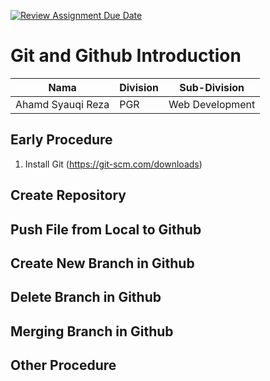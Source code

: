 [![Review Assignment Due Date](https://classroom.github.com/assets/deadline-readme-button-22041afd0340ce965d47ae6ef1cefeee28c7c493a6346c4f15d667ab976d596c.svg)](https://classroom.github.com/a/tbEHDGEc)
# Git and Github Introduction

| Nama  | Division        | Sub-Division  |
| ----- | ---------- | ---------- |
| Ahamd Syauqi Reza   | PGR | Web Development |

## Early Procedure
1. Install Git
   (https://git-scm.com/downloads)
## Create Repository

## Push File from Local to Github

## Create New Branch in Github 

## Delete Branch in Github

## Merging Branch in Github

## Other Procedure
